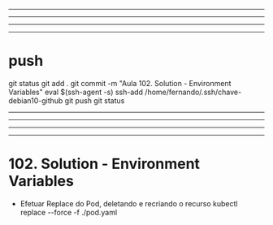 



------------------------------------------------------------------------------------------------------------------------------------------------------
------------------------------------------------------------------------------------------------------------------------------------------------------
------------------------------------------------------------------------------------------------------------------------------------------------------
------------------------------------------------------------------------------------------------------------------------------------------------------
# push

git status
git add .
git commit -m "Aula 102. Solution - Environment Variables"
eval $(ssh-agent -s)
ssh-add /home/fernando/.ssh/chave-debian10-github
git push
git status




------------------------------------------------------------------------------------------------------------------------------------------------------
------------------------------------------------------------------------------------------------------------------------------------------------------
------------------------------------------------------------------------------------------------------------------------------------------------------
------------------------------------------------------------------------------------------------------------------------------------------------------
# 102. Solution - Environment Variables


- Efetuar Replace do Pod, deletando e recriando o recurso
kubectl replace --force -f ./pod.yaml	
